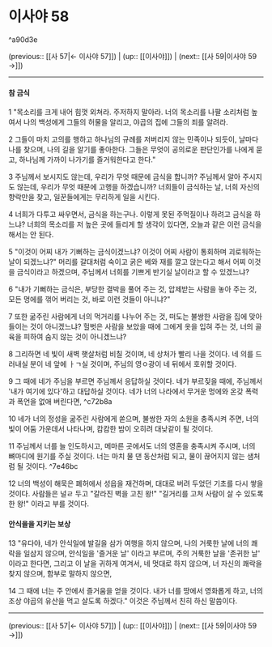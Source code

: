 # 이사야 58

^a90d3e

(previous:: [[사 57|← 이사야 57]]) | (up:: [[이사야]]) | (next:: [[사 59|이사야 59 →]])

***


#### 참 금식
1 
"목소리를 크게 내어 힘껏 외쳐라. 주저하지 말아라. 너의 목소리를 나팔 소리처럼 높여서 나의 백성에게 그들의 허물을 알리고, 야곱의 집에 그들의 죄를 알려라.


2 
그들이 마치 고의를 행하고 하나님의 규례를 저버리지 않는 민족이나 되듯이, 날마다 나를 찾으며, 나의 길을 알기를 좋아한다. 그들은 무엇이 공의로운 판단인가를 나에게 묻고, 하나님께 가까이 나가기를 즐거워한다고 한다."


3 
주님께서 보시지도 않는데, 우리가 무엇 때문에 금식을 합니까? 주님께서 알아 주시지도 않는데, 우리가 무엇 때문에 고행을 하겠습니까?
너희들이 금식하는 날, 너희 자신의 향락만을 찾고, 일꾼들에게는 무리하게 일을 시킨다.


4 
너희가 다투고 싸우면서, 금식을 하는구나. 이렇게 못된 주먹질이나 하려고 금식을 하느냐? 너희의 목소리를 저 높은 곳에 들리게 할 생각이 있다면, 오늘과 같은 이런 금식을 해서는 안 된다.


5 
"이것이 어찌 내가 기뻐하는 금식이겠느냐? 이것이 어찌 사람이 통회하며 괴로워하는 날이 되겠느냐?"
머리를 갈대처럼 숙이고 굵은 베와 재를 깔고 앉는다고 해서 어찌 이것을 금식이라고 하겠으며, 주님께서 너희를 기쁘게 반기실 날이라고 할 수 있겠느냐?


6 
"내가 기뻐하는 금식은, 부당한 결박을 풀어 주는 것, 압제받는 사람을 놓아 주는 것, 모든 멍에를 꺾어 버리는 것, 바로 이런 것들이 아니냐?"


7 
또한 굶주린 사람에게 너의 먹거리를 나누어 주는 것, 떠도는 불쌍한 사람을 집에 맞아들이는 것이 아니겠느냐?
헐벗은 사람을 보았을 때에 그에게 옷을 입혀 주는 것, 너의 골육을 피하여 숨지 않는 것이 아니겠느냐?


8 
그리하면 네 빛이 새벽 햇살처럼 비칠 것이며, 네 상처가 빨리 나을 것이다.
네 의를 드러내실 분이 네 앞에 ㅏㄱ실 것이며, 주님의 영ㅇ광이 네 뒤에서 호위할 것이다.


9 
그 때에 네가 주님을 부르면 주님께서 응답하실 것이다.
네가 부르짖을 때에, 주님께서 '내가 여기에 있다'하고 대답하실 것이다.
네가 너의 나라에서 무거운 멍에와 온갖 폭력과 폭언을 없애 버린다면, ^c72b8a

10 
네가 너의 정성을 굶주린 사람에게 쏟으며, 불쌍한 자의 소원을 충족시켜 주면, 너의 빛이 어둠 가운데서 나타나며, 캄캄한 밤이 오히려 대낮같이 될 것이다.


11 
주님께서 너를 늘 인도하시고, 메마른 곳에서도 너의 영혼을 충족시켜 주시며, 너의 뼈마디에 원기를 주실 것이다.
너는 마치 물 댄 동산처럼 되고, 물이 끊어지지 않는 샘처럼 될 것이다. ^7e46bc


12 
너의 백성이 해묵은 폐허에서 성읍을 재건하며, 대대로 버려 두었던 기초를 다시 쌓을 것이다.
사람들은 널ㄹ 두고 "갈라진 벽을 고친 왕!" "길거리를 고쳐 사람이 살 수 있도록 한 왕!" 이라고 부를 것이다.


#### 안식을을 지키는 보상
13 
"유다야, 네가 안식일에 발길을 삼가 여행을 하지 않으며, 나의 거룩한 날에 너의 쾌락을 일삼지 않으며, 안식일을 '즐거운 날' 이라고 부르며, 주의 거룩한 날을 '존귀한 날' 이라고 한다면, 그리고 이 날을 귀하게 여겨서, 네 멋대로 하지 않으며, 너 자신의 쾌락을 찾지 않으며, 함부로 말하지 않으면,


14 
그 때에 너는 주 안에서 즐거움을 얻을 것이다. 내가 너를 땅에서 영화롭게 하고, 너의 조상 야곱의 유산을 먹고 살도록 하겠다." 이것은 주님께서 친히 하신 말씀이다.


***

(previous:: [[사 57|← 이사야 57]]) | (up:: [[이사야]]) | (next:: [[사 59|이사야 59 →]])
